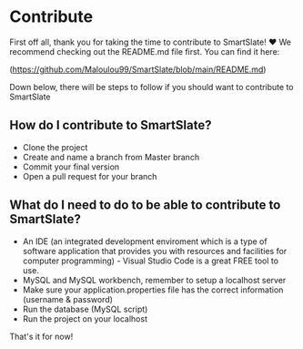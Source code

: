 # Contribute

First off all, thank you for taking the time to contribute to SmartSlate! ❤️
We recommend checking out the README.md file first. You can find it here:

(https://github.com/Maloulou99/SmartSlate/blob/main/README.md)

Down below, there will be steps to follow if you should want to contribute to SmartSlate

## How do I contribute to SmartSlate?

- Clone the project
- Create and name a branch from Master branch
- Commit your final version
- Open a pull request for your branch

## What do I need to do to be able to contribute to SmartSlate?

- An IDE (an integrated development enviroment which is a type of software application that provides you with resources and facilities for computer programming) - Visual Studio Code is a great FREE tool to use.
- MySQL and MySQL workbench, remember to setup a localhost server
- Make sure your application.properties file has the correct information (username & password)
- Run the database (MySQL script) 
- Run the project on your localhost

That's it for now!
